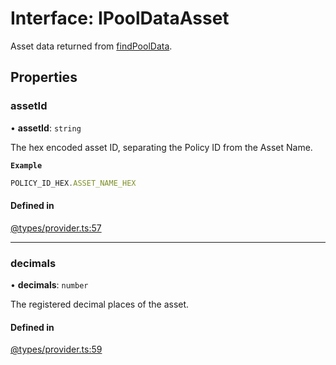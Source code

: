 # Interface: IPoolDataAsset

Asset data returned from [findPoolData](IProviderClass.md#findpooldata).

## Properties

### assetId

• **assetId**: `string`

The hex encoded asset ID, separating the Policy ID from the Asset Name.

**`Example`**

```ts
POLICY_ID_HEX.ASSET_NAME_HEX
```

#### Defined in

[@types/provider.ts:57](https://github.com/SundaeSwap-finance/sundae-sdk/blob/f054aa7/packages/core/src/@types/provider.ts#L57)

___

### decimals

• **decimals**: `number`

The registered decimal places of the asset.

#### Defined in

[@types/provider.ts:59](https://github.com/SundaeSwap-finance/sundae-sdk/blob/f054aa7/packages/core/src/@types/provider.ts#L59)
